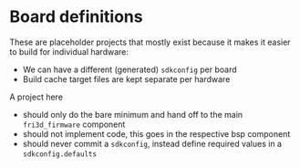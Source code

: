 # Board definitions

These are placeholder projects that mostly exist because it makes it easier to build for individual hardware:
* We can have a different (generated) `sdkconfig` per board
* Build cache target files are kept separate per hardware

A project here 
* should only do the bare minimum and hand off to the main `fri3d_firmware` component
* should not implement code, this goes in the respective bsp component
* should never commit a `sdkconfig`, instead define required values in a `sdkconfig.defaults`

